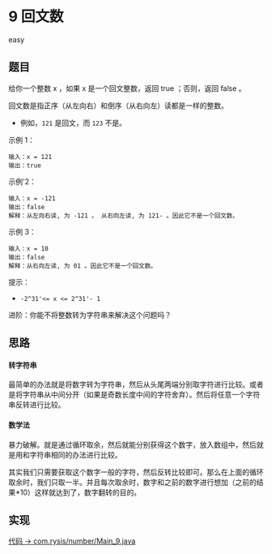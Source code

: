 # 9 回文数

easy

## 题目

给你一个整数 x ，如果 x 是一个回文整数，返回 true ；否则，返回 false 。

回文数是指正序（从左向右）和倒序（从右向左）读都是一样的整数。

- 例如，`121` 是回文，而 `123` 不是。


示例 1：

```
输入：x = 121
输出：true
```
示例'2：

```
输入：x = -121
输出：false
解释：从左向右读, 为 -121 。 从右向左读, 为 121- 。因此它不是一个回文数。
```
示例 3：
```
输入：x = 10
输出：false
解释：从右向左读, 为 01 。因此它不是一个回文数。
```

提示：

- `-2^31'<= x <= 2^31'- 1`


进阶：你能不将整数转为字符串来解决这个问题吗？

## 思路

#### 转字符串

最简单的办法就是将数字转为字符串，然后从头尾两端分别取字符进行比较。或者是将字符串从中间分开（如果是奇数长度中间的字符舍弃）。然后将任意一个字符串反转进行比较。

#### 数学法

暴力破解。就是通过循环取余，然后就能分别获得这个数字，放入数组中，然后就是用和字符串相同的办法进行比较。

其实我们只需要获取这个数字一般的字符，然后反转比较即可。那么在上面的循环取余时，我们只取一半。并且每次取余时，数字和之前的数字进行想加（之前的结果*10）这样就达到了，数字翻转的目的。

## 实现

[代码 -> com.rysis/number/Main_9.java](../../src/com/rysis/number/Main_9.java)